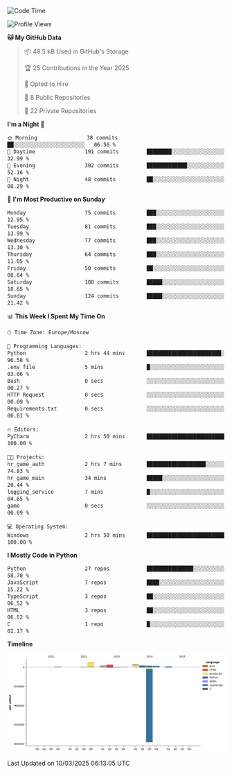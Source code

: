 <!--START_SECTION:waka-->
![Code Time](http://img.shields.io/badge/Code%20Time-616%20hrs%2036%20mins-blue)

![Profile Views](http://img.shields.io/badge/Profile%20Views-1-blue)

**🐱 My GitHub Data** 

> 📦 48.5 kB Used in GitHub's Storage 
 > 
> 🏆 25 Contributions in the Year 2025
 > 
> 💼 Opted to Hire
 > 
> 📜 8 Public Repositories 
 > 
> 🔑 22 Private Repositories 
 > 
**I'm a Night 🦉** 

```text
🌞 Morning                38 commits          ██░░░░░░░░░░░░░░░░░░░░░░░   06.56 % 
🌆 Daytime                191 commits         ████████░░░░░░░░░░░░░░░░░   32.99 % 
🌃 Evening                302 commits         █████████████░░░░░░░░░░░░   52.16 % 
🌙 Night                  48 commits          ██░░░░░░░░░░░░░░░░░░░░░░░   08.29 % 
```
📅 **I'm Most Productive on Sunday** 

```text
Monday                   75 commits          ███░░░░░░░░░░░░░░░░░░░░░░   12.95 % 
Tuesday                  81 commits          ███░░░░░░░░░░░░░░░░░░░░░░   13.99 % 
Wednesday                77 commits          ███░░░░░░░░░░░░░░░░░░░░░░   13.30 % 
Thursday                 64 commits          ███░░░░░░░░░░░░░░░░░░░░░░   11.05 % 
Friday                   50 commits          ██░░░░░░░░░░░░░░░░░░░░░░░   08.64 % 
Saturday                 108 commits         █████░░░░░░░░░░░░░░░░░░░░   18.65 % 
Sunday                   124 commits         █████░░░░░░░░░░░░░░░░░░░░   21.42 % 
```


📊 **This Week I Spent My Time On** 

```text
🕑︎ Time Zone: Europe/Moscow

💬 Programming Languages: 
Python                   2 hrs 44 mins       ████████████████████████░   96.58 % 
.env file                5 mins              █░░░░░░░░░░░░░░░░░░░░░░░░   03.06 % 
Bash                     0 secs              ░░░░░░░░░░░░░░░░░░░░░░░░░   00.27 % 
HTTP Request             0 secs              ░░░░░░░░░░░░░░░░░░░░░░░░░   00.09 % 
Requirements.txt         0 secs              ░░░░░░░░░░░░░░░░░░░░░░░░░   00.01 % 

🔥 Editors: 
PyCharm                  2 hrs 50 mins       █████████████████████████   100.00 % 

🐱‍💻 Projects: 
hr_game_auth             2 hrs 7 mins        ███████████████████░░░░░░   74.83 % 
hr_game_main             34 mins             █████░░░░░░░░░░░░░░░░░░░░   20.44 % 
logging_service          7 mins              █░░░░░░░░░░░░░░░░░░░░░░░░   04.65 % 
game                     0 secs              ░░░░░░░░░░░░░░░░░░░░░░░░░   00.09 % 

💻 Operating System: 
Windows                  2 hrs 50 mins       █████████████████████████   100.00 % 
```

**I Mostly Code in Python** 

```text
Python                   27 repos            ███████████████░░░░░░░░░░   58.70 % 
JavaScript               7 repos             ████░░░░░░░░░░░░░░░░░░░░░   15.22 % 
TypeScript               3 repos             ██░░░░░░░░░░░░░░░░░░░░░░░   06.52 % 
HTML                     3 repos             ██░░░░░░░░░░░░░░░░░░░░░░░   06.52 % 
C                        1 repo              █░░░░░░░░░░░░░░░░░░░░░░░░   02.17 % 
```



**Timeline**

![Lines of Code chart](https://raw.githubusercontent.com/adlemx/adlemx/main/assets/bar_graph.png)


 Last Updated on 10/03/2025 06:13:05 UTC
<!--END_SECTION:waka-->
